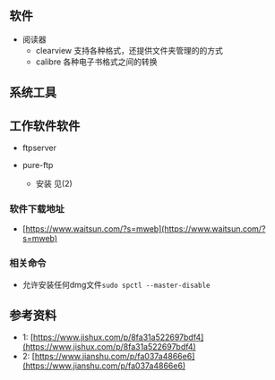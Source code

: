 ## 软件
+ 阅读器
     + clearview 支持各种格式，还提供文件夹管理的的方式
     + calibre 各种电子书格式之间的转换

## 系统工具

## 工作软件软件
+ ftpserver

+ pure-ftp
    + 安装 见(2)
    


### 软件下载地址
+ [https://www.waitsun.com/?s=mweb](https://www.waitsun.com/?s=mweb)
### 相关命令
+ 允许安装任何dmg文件`sudo spctl --master-disable`



## 参考资料
+ 1: [https://www.jishux.com/p/8fa31a522697bdf4](https://www.jishux.com/p/8fa31a522697bdf4)
+ 2: [https://www.jianshu.com/p/fa037a4866e6](https://www.jianshu.com/p/fa037a4866e6)